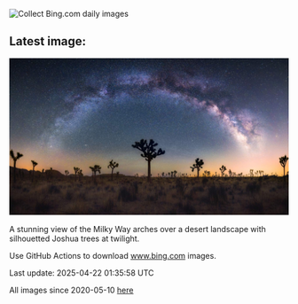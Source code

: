 ![Collect Bing.com daily images](https://github.com/counter2015/bing-daily-images/workflows/Collect%20Bing.com%20daily%20images/badge.svg)
## Latest image:
![](images/JoshuaStars.jpg)

A stunning view of the Milky Way arches over a desert landscape with silhouetted Joshua trees at twilight.

Use GitHub Actions to download www.bing.com images.

Last update: 2025-04-22 01:35:58 UTC

All images since 2020-05-10 [here](https://github.com/counter2015/bing-daily-images/tree/master/images)
